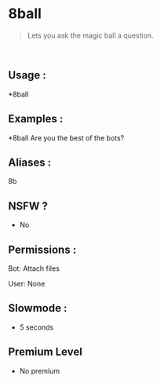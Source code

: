 # 8ball

> Lets you ask the magic ball a question.

<br>

## Usage :

*8ball <your question>

## Examples :

*8ball Are you the best of the bots?

## Aliases :

8b

## NSFW ?

- No

## Permissions :

Bot: Attach files
<br>

User: None

## Slowmode :

- 5 seconds

## Premium Level

- No premium